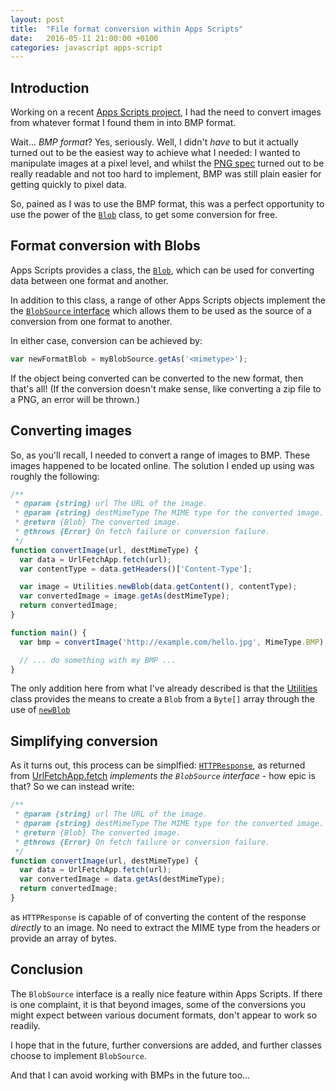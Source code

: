 ```yaml
---
layout: post
title:  "File format conversion within Apps Scripts"
date:   2016-05-11 21:00:00 +0100
categories: javascript apps-script
---
```

## Introduction

Working on a recent [Apps Scripts project](https://developers.google.com/apps-script/),
I had the need to convert images from whatever format I found them in into
BMP format.

Wait... *BMP format*? Yes, seriously. Well, I didn't *have* to but it actually
turned out to be the easiest way to achieve what I needed: I wanted to
manipulate images at a pixel level, and whilst the [PNG spec](https://www.w3.org/TR/PNG/)
turned out to be really readable and not too hard to implement, BMP was still
plain easier for getting quickly to pixel data.

So, pained as I was to use the BMP format, this was a perfect opportunity to use
the power of the [`Blob`](https://developers.google.com/apps-script/reference/base/blob)
class, to get some conversion for free.

## Format conversion with Blobs

Apps Scripts provides a class, the [`Blob`](https://developers.google.com/apps-script/reference/base/blob),
which can be used for converting data between one format and another.

In addition to this class, a range of other Apps Scripts objects implement the
the [`BlobSource` interface](https://developers.google.com/apps-script/reference/base/blob-source)
which allows them to be used as the source of a conversion from one format to
another.

In either case, conversion can be achieved by:

```javascript
var newFormatBlob = myBlobSource.getAs('<mimetype>');
```

If the object being converted can be converted to the new format, then that's
all! (If the conversion doesn't make sense, like converting a zip file to a PNG,
an error will be thrown.)

## Converting images

So, as you'll recall, I needed to convert a range of images to BMP. These images
happened to be located online. The solution I ended up using was roughly the
following:

```javascript
/**
 * @param {string} url The URL of the image.
 * @param {string} destMimeType The MIME type for the converted image.
 * @return {Blob} The converted image.
 * @throws {Error} On fetch failure or conversion failure.
 */
function convertImage(url, destMimeType) {
  var data = UrlFetchApp.fetch(url);
  var contentType = data.getHeaders()['Content-Type'];

  var image = Utilities.newBlob(data.getContent(), contentType);
  var convertedImage = image.getAs(destMimeType);
  return convertedImage;
}

function main() {
  var bmp = convertImage('http://example.com/hello.jpg', MimeType.BMP);

  // ... do something with my BMP ...
}
```

The only addition here from what I've already described is that the
[Utilities](https://developers.google.com/apps-script/reference/utilities/utilities)
class provides the means to create a `Blob` from a `Byte[]` array through the use
of [`newBlob`](https://developers.google.com/apps-script/reference/utilities/utilities#newblobdata-contenttype-name)

## Simplifying conversion

As it turns out, this process can be simplfied: [`HTTPResponse`](https://developers.google.com/apps-script/reference/url-fetch/http-response),
as returned from
[UrlFetchApp.fetch](https://developers.google.com/apps-script/reference/url-fetch/url-fetch-app#fetchurl)
*implements the `BlobSource` interface* - how epic is that? So we can instead write:

```javascript
/**
 * @param {string} url The URL of the image.
 * @param {string} destMimeType The MIME type for the converted image.
 * @return {Blob} The converted image.
 * @throws {Error} On fetch failure or conversion failure.
 */
function convertImage(url, destMimeType) {
  var data = UrlFetchApp.fetch(url);
  var convertedImage = data.getAs(destMimeType);
  return convertedImage;
}
```

as `HTTPResponse` is capable of of converting the content of the response
*directly* to an image. No need to extract the MIME type from the headers or
provide an array of bytes.

## Conclusion

The `BlobSource` interface is a really nice feature within Apps Scripts. If
there is one complaint, it is that beyond images, some of the conversions you
might expect between various document formats, don't appear to work so readily.

I hope that in the future, further conversions are added, and further
classes choose to implement `BlobSource`.

And that I can avoid working with BMPs in the future too...
